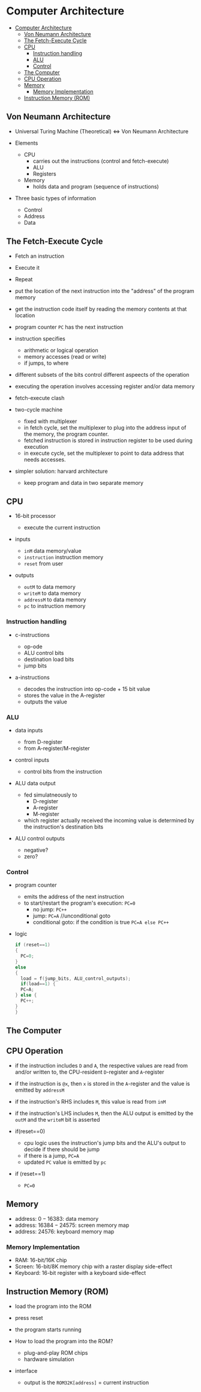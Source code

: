 # Computer Architecture

- [Computer Architecture](#computer-architecture)
  - [Von Neumann Architecture](#von-neumann-architecture)
  - [The Fetch-Execute Cycle](#the-fetch-execute-cycle)
  - [CPU](#cpu)
    - [Instruction handling](#instruction-handling)
    - [ALU](#alu)
    - [Control](#control)
  - [The Computer](#the-computer)
  - [CPU Operation](#cpu-operation)
  - [Memory](#memory)
    - [Memory Implementation](#memory-implementation)
  - [Instruction Memory (ROM)](#instruction-memory-rom)

## Von Neumann Architecture

- Universal Turing Machine (Theoretical) $\Leftrightarrow$ Von Neumann Architecture

- Elements
  - CPU
    - carries out the instructions (control and fetch-execute)
    - ALU
    - Registers
  - Memory
    - holds data and program (sequence of instructions)

- Three basic types of information
  - Control
  - Address
  - Data

## The Fetch-Execute Cycle

- Fetch an instruction
- Execute it
- Repeat

- put the location of the next instruction into the "address" of the program memory
- get the instruction code itself by reading the memory contents at that location
- program counter `PC` has the next instruction
- instruction specifies
  - arithmetic or logical operation
  - memory accesses (read or write)
  - if jumps, to where
- different subsets of the bits control different aspeects of the operation
- executing the operation involves accessing register and/or data memory

- fetch-execute clash
- two-cycle machine
  - fixed with multiplexer
  - in fetch cycle, set the multiplexer to plug into the address input of the memory, the program counter.
  - fetched instruction is stored in instruction register to be used during execution
  - in execute cycle, set the multiplexer to point to data address that needs accesses.

- simpler solution: harvard architecture
  - keep program and data in two separate memory

## CPU

- 16-bit processor
  - execute the current instruction

- inputs
  - `inM` data memory/value
  - `instruction` instruction memory
  - `reset` from user
- outputs
  - `outM` to data memory
  - `writeM` to data memory
  - `addressM` to data memory
  - `pc` to instruction memory

### Instruction handling

- c-instructions
  - op-ode
  - ALU control bits
  - destination load bits
  - jump bits

- a-instructions
  - decodes the instruction into op-code + 15 bit value
  - stores the value in the A-register
  - outputs the value

### ALU

- data inputs
  - from D-register
  - from A-register/M-register

- control inputs
  - control bits from the instruction

- ALU data output
  - fed simulatneously to
    - D-register
    - A-register
    - M-register
  - which register actually received the incoming value is determined by the instruction's destination bits

- ALU control outputs
  - negative?
  - zero?

### Control

- program counter
  - emits the address of the next instruction
  - to start/restart the program's execution: `PC=0`
    - no jump: `PC++`
    - jump: `PC=A` //unconditional goto
    - conditional goto: if the condition is true `PC=A else PC++`

- logic

  ```c
  if (reset==1) 
  {
    PC=0;
  }
  else 
  {
    load = f(jump_bits, ALU_control_outputs);
    if(load==1) {
    PC=A; 
  } else {
    PC++;
  }
  }


  ```

## The Computer

## CPU Operation

- if the instruction includes `D` and `A`, the respective values are read from and/or written to, the CPU-resident `D`-register and `A`-register
- if the instruction is `@x`, then `x` is stored in the `A`-register and the value is emitted by `addressM`
- if the instruction's RHS includes `M`, this value is read from `inM`
- if the instruction's LHS includes `M`, then the ALU output is emitted by the `outM` and the `writeM` bit is asserted

- if(reset==0)
  - cpu logic uses the instruction's jump bits and the ALU's output to decide if there should be jump
  - if there is a jump, `PC=A`
  - updated `PC` value is emitted by `pc`
- if (reset==1)
  - `PC=0`

## Memory

- address: $0-16383$: data memory
- address: $16384-24575$: screen memory map
- address: $24576$: keyboard memory map

### Memory Implementation

- RAM: 16-bit/16K chip
- Screen: 16-bit/8K memory chip with a raster display side-effect
- Keyboard: 16-bit register with a keyboard side-effect

## Instruction Memory (ROM)

- load the program into the ROM
- press reset
- the program starts running

- How to load the program into the ROM?
  - plug-and-play ROM chips
  - hardware simulation

- interface
  - output is the `ROM32K[address]` = current instruction